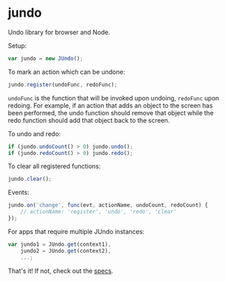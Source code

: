 jundo
====

Undo library for browser and Node.

Setup: 
```javascript
var jundo = new JUndo();
```

To mark an action which can be undone:

```javascript
jundo.register(undoFunc, redoFunc);
```

`undoFunc` is the function that will be invoked upon undoing, `redoFunc` upon redoing.  For example, if an action that adds an object to the screen has been performed, the undo function should remove that object while the redo function should add that object back to the screen.

To undo and redo:
```javascript
if (jundo.undoCount() > 0) jundo.undo();
if (jundo.redoCount() > 0) jundo.redo();
```

To clear all registered functions:
```javascript
jundo.clear();
```

Events:
```javascript
jundo.on('change', func(evt, actionName, undoCount, redoCount) {
	// actionName: 'register', 'undo', 'redo', 'clear'
});
```

For apps that require multiple JUndo instances:
```javascript
var jundo1 = JUndo.get(context1),
	jundo2 = JUndo.get(context2),
	...;
```

That's it!  If not, check out the [specs](https://github.com/buunguyen/jundo/blob/master/test/jundo.specs.js).